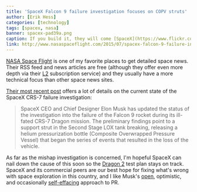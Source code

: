 ```yaml
---
title: 'SpaceX Falcon 9 failure investigation focuses on COPV struts'
author: [Erik Hess]
categories: [technology]
tags: [spacex, nasa]
banner: spacex-pad39a.png
caption: If you build it, they will come [SpaceX](https://www.flickr.com/photos/spacexphotos/18039170043/)
link: http://www.nasaspaceflight.com/2015/07/spacex-falcon-9-failure-investigation-focuses-update/
---
```


[NASA Space Flight](http://www.nasaspaceflight.com) is one of my favorite places to get detailed space news. Their RSS feed and news articles are free (although they offer even more depth via their [L2](http://www.nasaspaceflight.com/l2/) subscription service) and they usually have a more technical focus than other space news sites.

[Their most recent post](http://www.nasaspaceflight.com/2015/07/spacex-falcon-9-failure-investigation-focuses-update/) offers a lot of details on the current state of the SpaceX CRS-7 failure investigation:

> SpaceX CEO and Chief Designer Elon Musk has updated the status of the investigation into the failure of the Falcon 9 rocket during its ill-fated CRS-7 Dragon mission. The preliminary findings point to a support strut in the Second Stage LOX tank breaking, releasing a helium pressurization bottle (Composite Overwrapped Pressure Vessel) that began the series of events that resulted in the loss of the vehicle.

As far as the mishap investigation is concerned, I'm hopeful SpaceX can nail down the cause of this soon so the [Dragon 2](https://en.wikipedia.org/wiki/Dragon_V2) test plan stays on track. SpaceX and its commercial peers are our best hope for fixing what's wrong with space exploration in this country, and I like Musk's [open](http://high90.pub/blog/spacex-puts-their-photos-in-public-domain), optimistic, and occasionally [self-effacing](https://twitter.com/elonmusk/status/555981841476227072) approach to PR.
